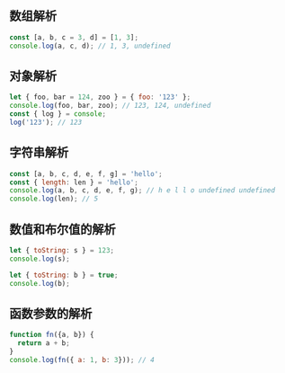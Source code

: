 ## 数组解析

```js
const [a, b, c = 3, d] = [1, 3];
console.log(a, c, d); // 1, 3, undefined
```

## 对象解析

```js
let { foo, bar = 124, zoo } = { foo: '123' };
console.log(foo, bar, zoo); // 123, 124, undefined
const { log } = console;
log('123'); // 123
```

## 字符串解析

```js
const [a, b, c, d, e, f, g] = 'hello';
const { length: len } = 'hello';
console.log(a, b, c, d, e, f, g); // h e l l o undefined undefined 
console.log(len); // 5
```

## 数值和布尔值的解析

```js
let { toString: s } = 123;
console.log(s);

let { toString: b } = true;
console.log(b);
```

## 函数参数的解析

```js
function fn({a, b}) {
  return a + b;
}
console.log(fn({ a: 1, b: 3})); // 4
```